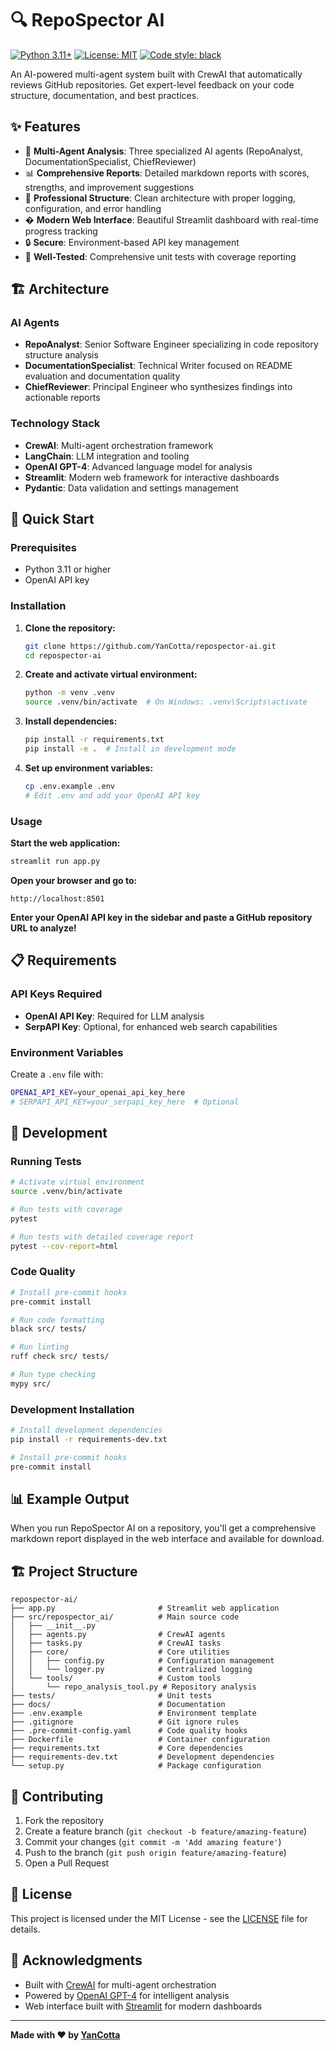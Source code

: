 # 🔍 RepoSpector AI

[![Python 3.11+](https://img.shields.io/badge/python-3.11+-blue.svg)](https://www.python.org/downloads/)
[![License: MIT](https://img.shields.io/badge/License-MIT-yellow.svg)](https://opensource.org/licenses/MIT)
[![Code style: black](https://img.shields.io/badge/code%20style-black-000000.svg)](https://github.com/psf/black)

An AI-powered multi-agent system built with CrewAI that automatically reviews GitHub repositories. Get expert-level feedback on your code structure, documentation, and best practices.

## ✨ Features

- 🤖 **Multi-Agent Analysis**: Three specialized AI agents (RepoAnalyst, DocumentationSpecialist, ChiefReviewer)
- 📊 **Comprehensive Reports**: Detailed markdown reports with scores, strengths, and improvement suggestions
- 🔧 **Professional Structure**: Clean architecture with proper logging, configuration, and error handling
- �️ **Modern Web Interface**: Beautiful Streamlit dashboard with real-time progress tracking
- 🔒 **Secure**: Environment-based API key management
- 🧪 **Well-Tested**: Comprehensive unit tests with coverage reporting

## 🏗️ Architecture

### AI Agents
- **RepoAnalyst**: Senior Software Engineer specializing in code repository structure analysis
- **DocumentationSpecialist**: Technical Writer focused on README evaluation and documentation quality
- **ChiefReviewer**: Principal Engineer who synthesizes findings into actionable reports

### Technology Stack
- **CrewAI**: Multi-agent orchestration framework
- **LangChain**: LLM integration and tooling
- **OpenAI GPT-4**: Advanced language model for analysis
- **Streamlit**: Modern web framework for interactive dashboards
- **Pydantic**: Data validation and settings management

## 🚀 Quick Start

### Prerequisites
- Python 3.11 or higher
- OpenAI API key

### Installation

1. **Clone the repository:**
   ```bash
   git clone https://github.com/YanCotta/repospector-ai.git
   cd repospector-ai
   ```

2. **Create and activate virtual environment:**
   ```bash
   python -m venv .venv
   source .venv/bin/activate  # On Windows: .venv\Scripts\activate
   ```

3. **Install dependencies:**
   ```bash
   pip install -r requirements.txt
   pip install -e .  # Install in development mode
   ```

4. **Set up environment variables:**
   ```bash
   cp .env.example .env
   # Edit .env and add your OpenAI API key
   ```

### Usage

**Start the web application:**
```bash
streamlit run app.py
```

**Open your browser and go to:**
```
http://localhost:8501
```

**Enter your OpenAI API key in the sidebar and paste a GitHub repository URL to analyze!**

## 📋 Requirements

### API Keys Required
- **OpenAI API Key**: Required for LLM analysis
- **SerpAPI Key**: Optional, for enhanced web search capabilities

### Environment Variables
Create a `.env` file with:
```bash
OPENAI_API_KEY=your_openai_api_key_here
# SERPAPI_API_KEY=your_serpapi_key_here  # Optional
```

## 🧪 Development

### Running Tests
```bash
# Activate virtual environment
source .venv/bin/activate

# Run tests with coverage
pytest

# Run tests with detailed coverage report
pytest --cov-report=html
```

### Code Quality
```bash
# Install pre-commit hooks
pre-commit install

# Run code formatting
black src/ tests/

# Run linting
ruff check src/ tests/

# Run type checking
mypy src/
```

### Development Installation
```bash
# Install development dependencies
pip install -r requirements-dev.txt

# Install pre-commit hooks
pre-commit install
```

## 📊 Example Output

When you run RepoSpector AI on a repository, you'll get a comprehensive markdown report displayed in the web interface and available for download.

## 🏗️ Project Structure

```
repospector-ai/
├── app.py                       # Streamlit web application
├── src/repospector_ai/          # Main source code
│   ├── __init__.py
│   ├── agents.py                # CrewAI agents
│   ├── tasks.py                 # CrewAI tasks
│   ├── core/                    # Core utilities
│   │   ├── config.py            # Configuration management
│   │   └── logger.py            # Centralized logging
│   └── tools/                   # Custom tools
│       └── repo_analysis_tool.py # Repository analysis
├── tests/                       # Unit tests
├── docs/                        # Documentation
├── .env.example                 # Environment template
├── .gitignore                   # Git ignore rules
├── .pre-commit-config.yaml      # Code quality hooks
├── Dockerfile                   # Container configuration
├── requirements.txt             # Core dependencies
├── requirements-dev.txt         # Development dependencies
└── setup.py                     # Package configuration
```

## 🤝 Contributing

1. Fork the repository
2. Create a feature branch (`git checkout -b feature/amazing-feature`)
3. Commit your changes (`git commit -m 'Add amazing feature'`)
4. Push to the branch (`git push origin feature/amazing-feature`)
5. Open a Pull Request

## 📝 License

This project is licensed under the MIT License - see the [LICENSE](LICENSE) file for details.

## 🙏 Acknowledgments

- Built with [CrewAI](https://github.com/joaomdmoura/crewAI) for multi-agent orchestration
- Powered by [OpenAI GPT-4](https://openai.com/) for intelligent analysis
- Web interface built with [Streamlit](https://streamlit.io/) for modern dashboards

---

**Made with ❤️ by [YanCotta](https://github.com/YanCotta)**
